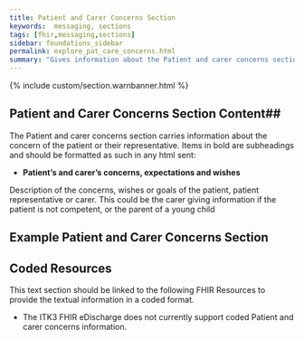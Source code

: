 ```yaml
---
title: Patient and Carer Concerns Section
keywords:  messaging, sections
tags: [fhir,messaging,sections]
sidebar: foundations_sidebar
permalink: explore_pat_care_concerns.html
summary: "Gives information about the Patient and carer concerns section"
---
```


{% include custom/section.warnbanner.html %}

## Patient and Carer Concerns Section Content##
The Patient and carer concerns section carries information about the concern of the patient or their representative. Items in bold are subheadings and should be formatted as such in any html sent:

- **Patient’s and carer’s concerns, expectations and wishes**

Description of the concerns, wishes or goals of the patient, patient representative or carer. This could be the carer giving information if the patient is not competent, or the parent of a young child

## Example Patient and Carer Concerns Section ##

<script src="https://gist.github.com/unicorn150161/9323af5149f41a4ea0f38a1051abfb55.js"></script>

## Coded Resources ##

This text section should be linked to the following FHIR Resources to provide the textual information in a coded format.

- The ITK3 FHIR eDischarge does not currently support coded Patient and carer concerns information.






